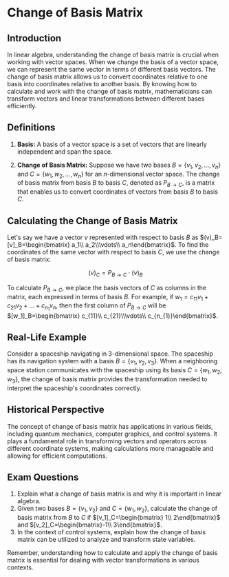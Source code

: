# Change of Basis Matrix

## Introduction
In linear algebra, understanding the change of basis matrix is crucial when working with vector spaces. When we change the basis of a vector space, we can represent the same vector in terms of different basis vectors. The change of basis matrix allows us to convert coordinates relative to one basis into coordinates relative to another basis. By knowing how to calculate and work with the change of basis matrix, mathematicians can transform vectors and linear transformations between different bases efficiently.

## Definitions
1. **Basis:** A basis of a vector space is a set of vectors that are linearly independent and span the space.
   
2. **Change of Basis Matrix:** Suppose we have two bases $B=\{v_1, v_2,..., v_n\}$ and $C=\{w_1, w_2,..., w_n\}$ for an $n$-dimensional vector space. The change of basis matrix from basis $B$ to basis $C$, denoted as $P_{B\rightarrow C}$, is a matrix that enables us to convert coordinates of vectors from basis $B$ to basis $C$.

## Calculating the Change of Basis Matrix
Let's say we have a vector $v$ represented with respect to basis $B$ as $(v)_B=[v]_B=\begin{bmatrix} a_1\\ a_2\\\vdots\\ a_n\end{bmatrix}$. To find the coordinates of the same vector with respect to basis $C$, we use the change of basis matrix:

$$(v)_C= P_{B\rightarrow C}\cdot(v)_B$$

To calculate $P_{B\rightarrow C}$, we place the basis vectors of $C$ as columns in the matrix, each expressed in terms of basis $B$. For example, if $w_1= c_{11}v_1+ c_{21}v_2+\ldots+ c_{n_{1}}v_n$, then the first column of $P_{B\rightarrow C}$ will be $[w_1]_B=\begin{bmatrix} c_{11}\\ c_{21}\\\vdots\\ c_{n_{1}}\end{bmatrix}$.

## Real-Life Example
Consider a spaceship navigating in 3-dimensional space. The spaceship has its navigation system with a basis $B=\{v_1, v_2, v_3\}$. When a neighboring space station communicates with the spaceship using its basis $C=\{w_1, w_2, w_3\}$, the change of basis matrix provides the transformation needed to interpret the spaceship's coordinates correctly.

## Historical Perspective
The concept of change of basis matrix has applications in various fields, including quantum mechanics, computer graphics, and control systems. It plays a fundamental role in transforming vectors and operators across different coordinate systems, making calculations more manageable and allowing for efficient computations.

## Exam Questions
1. Explain what a change of basis matrix is and why it is important in linear algebra.
2. Given two bases $B=\{v_1, v_2\}$ and $C=\{w_1, w_2\}$, calculate the change of basis matrix from $B$ to $C$ if $[v_1]_C=\begin{bmatrix} 1\\ 2\end{bmatrix}$ and $[v_2]_C=\begin{bmatrix}-1\\ 3\end{bmatrix}$.
3. In the context of control systems, explain how the change of basis matrix can be utilized to analyze and transform state variables.

Remember, understanding how to calculate and apply the change of basis matrix is essential for dealing with vector transformations in various contexts.